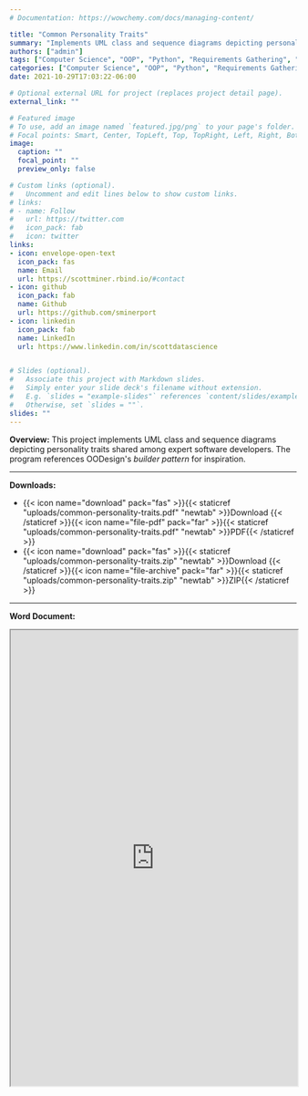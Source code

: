 ```yaml
---
# Documentation: https://wowchemy.com/docs/managing-content/

title: "Common Personality Traits"
summary: "Implements UML class and sequence diagrams depicting personality traits shared among expert software developers."
authors: ["admin"]
tags: ["Computer Science", "OOP", "Python", "Requirements Gathering", "UML"]
categories: ["Computer Science", "OOP", "Python", "Requirements Gathering", "UML"]
date: 2021-10-29T17:03:22-06:00

# Optional external URL for project (replaces project detail page).
external_link: ""

# Featured image
# To use, add an image named `featured.jpg/png` to your page's folder.
# Focal points: Smart, Center, TopLeft, Top, TopRight, Left, Right, BottomLeft, Bottom, BottomRight.
image:
  caption: ""
  focal_point: ""
  preview_only: false

# Custom links (optional).
#   Uncomment and edit lines below to show custom links.
# links:
# - name: Follow
#   url: https://twitter.com
#   icon_pack: fab
#   icon: twitter
links:
- icon: envelope-open-text
  icon_pack: fas
  name: Email
  url: https://scottminer.rbind.io/#contact
- icon: github
  icon_pack: fab
  name: Github
  url: https://github.com/sminerport
- icon: linkedin
  icon_pack: fab
  name: LinkedIn
  url: https://www.linkedin.com/in/scottdatascience


# Slides (optional).
#   Associate this project with Markdown slides.
#   Simply enter your slide deck's filename without extension.
#   E.g. `slides = "example-slides"` references `content/slides/example-slides.md`.
#   Otherwise, set `slides = ""`.
slides: ""
---
```

**Overview:** This project implements UML class and sequence diagrams depicting personality traits shared among expert software developers. The program references OODesign's *builder pattern* for inspiration.
<hr/>

**Downloads:**

<ul>
	<li>{{< icon name="download" pack="fas" >}}{{< staticref "uploads/common-personality-traits.pdf" "newtab" >}}Download {{< /staticref >}}{{< icon name="file-pdf" pack="far" >}}{{< staticref "uploads/common-personality-traits.pdf" "newtab" >}}PDF{{< /staticref >}}</li>
	<li>{{< icon name="download" pack="fas" >}}{{< staticref "uploads/common-personality-traits.zip" "newtab" >}}Download {{< /staticref >}}{{< icon name="file-archive" pack="far" >}}{{< staticref "uploads/common-personality-traits.zip" "newtab" >}}ZIP{{< /staticref >}}</li>
</ul>
<hr/>

**Word Document:**

<iframe src="https://onedrive.live.com/embed?cid=5B8EDCFD5CE8D99E&resid=5B8EDCFD5CE8D99E%21239674&authkey=AGhe8DBJ3agyvTM&em=2" width="100%" height="800" frameborder="1" scrolling="yes"></iframe>
